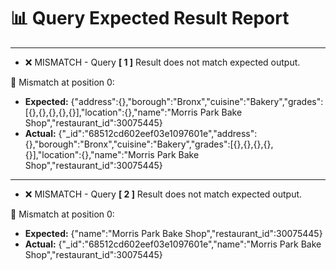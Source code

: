 # 📊 Query Expected Result Report

---
- ❌ MISMATCH - Query **[ 1 ]** Result does not match expected output.


🧩 Mismatch at position 0:
- **Expected:** {"address":{},"borough":"Bronx","cuisine":"Bakery","grades":[{},{},{},{},{}],"location":{},"name":"Morris Park Bake Shop","restaurant_id":30075445}
- **Actual:** {"_id":"68512cd602eef03e1097601e","address":{},"borough":"Bronx","cuisine":"Bakery","grades":[{},{},{},{},{}],"location":{},"name":"Morris Park Bake Shop","restaurant_id":30075445}

---
- ❌ MISMATCH - Query **[ 2 ]** Result does not match expected output.


🧩 Mismatch at position 0:
- **Expected:** {"name":"Morris Park Bake Shop","restaurant_id":30075445}
- **Actual:** {"_id":"68512cd602eef03e1097601e","name":"Morris Park Bake Shop","restaurant_id":30075445}

